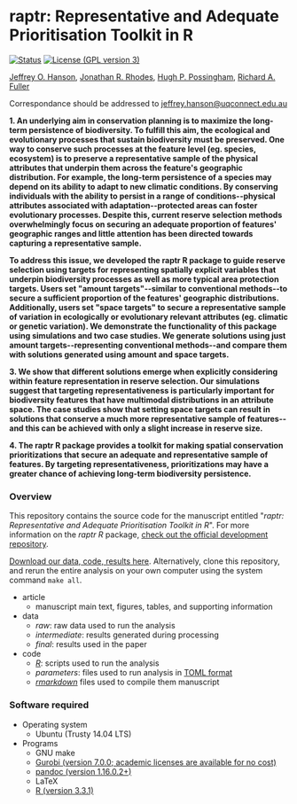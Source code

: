 raptr: Representative and Adequate Prioritisation Toolkit in R
==============================================================
[![Status](https://img.shields.io/badge/status-in%20prep-red.svg?style=flat-square)]()
[![License (GPL version 3)](https://img.shields.io/badge/license-GNU%20GPL%20version%203-brightgreen.svg?style=flat-square)](http://opensource.org/licenses/GPL-3.0)

[Jeffrey O. Hanson](http://www.jeffrey-hanson.com), [Jonathan R. Rhodes](https://rhodesconservation.com/people/jonathan-rhodes/), [Hugh P. Possingham](http://www.possinghamlab.org/people-new/all-lab-members/570-hugh-possingham.html), [Richard A. Fuller](https://www.fullerlab.org/drrichardfuller/)

Correspondance should be addressed to [jeffrey.hanson@uqconnect.edu.au](mailto:jeffrey.hanson@uqconnect.edu.au)


**1. An underlying aim in conservation planning is to maximize the long-term persistence of biodiversity. To fulfill this aim, the ecological and evolutionary processes that sustain biodiversity must be preserved. One way to conserve such processes at the feature level (eg. species, ecosystem) is to preserve a representative sample of the physical attributes that underpin them across the feature's geographic distribution. For example, the long-term persistence of a species may depend on its ability to adapt to new climatic conditions. By conserving individuals with the ability to persist in a range of conditions--physical attributes associated with adaptation--protected areas can foster evolutionary processes. Despite this, current reserve selection methods overwhelmingly focus on securing an adequate proportion of features' geographic ranges and little attention has been directed towards capturing a representative sample.**

**To address this issue, we developed the raptr R package to guide reserve selection using targets for representing spatially explicit variables that underpin biodiversity processes as well as more typical area protection targets. Users set "amount targets"--similar to conventional methods--to secure a sufficient proportion of the features' geographic distributions. Additionally, users set "space targets" to secure a representative sample of variation in ecologically or evolutionary relevant attributes (eg. climatic or genetic variation). We demonstrate the functionality of this package using simulations and two case studies. We generate solutions using just amount targets--representing conventional methods--and compare them with solutions generated using amount and space targets.**

**3. We show that different solutions emerge when explicitly considering within feature representation in reserve selection. Our simulations suggest that targeting representativeness is particularly important for biodiversity features that have multimodal distributions in an attribute space. The case studies show that setting space targets can result in solutions that conserve a much more representative sample of features--and this can be achieved with only a slight increase in reserve size.**

**4. The raptr R package provides a toolkit for making spatial conservation prioritizations that secure an adequate and representative sample of features. By targeting representativeness, prioritizations may have a greater chance of achieving long-term biodiversity persistence.**

### Overview

This repository contains the source code for the manuscript entitled "_raptr: Representative and Adequate Prioritisation Toolkit in R_". For more information on the _raptr R_ package, [check out the official development repository](http://www.github.com/jeffreyhanson/raptr). 

[Download our data, code, results here](https://github.com/jeffreyhanson/raptr-manuscript/releases/latest). Alternatively, clone this repository, and rerun the entire analysis on your own computer using the system command `make all`. 

* article
	+ manuscript main text, figures, tables, and supporting information
* data
	+ _raw_: raw data used to run the analysis
	+ _intermediate_: results generated during processing
	+ _final_: results used in the paper
* code
	+ [_R_](https://www.r-project.org): scripts used to run the analysis 
	+ _parameters_: files used to run analysis in [TOML format](https://github.com/toml-lang/toml)
	+ [_rmarkdown_](https://wwww.rmarkdown.rstudio.com) files used to compile them manuscript

### Software required

* Operating system
	+ Ubuntu (Trusty 14.04 LTS)
* Programs
	+ GNU make
	+ [Gurobi (version 7.0.0; academic licenses are available for no cost)](http://www.gurobi.com/)
	+ [pandoc (version 1.16.0.2+)](https://github.com/jgm/pandoc/releases)
	+ LaTeX
	+ [R (version 3.3.1)](https://www.r-project.org)
